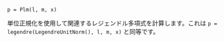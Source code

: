 ```
p = Plm(l, m, x)
```

単位正規化を使用して関連するレジェンドル多項式を計算します。これは `p = legendre(LegendreUnitNorm(), l, m, x)` と同等です。
